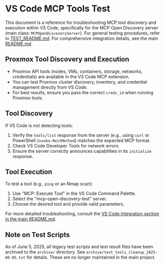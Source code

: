 # VS Code MCP Tools Test

This document is a reference for troubleshooting MCP tool discovery and execution within VS Code, specifically for the MCP Open Discovery server (main class: `MCPOpenDiscoveryServer`). For general testing procedures, refer to [TEST_README.md](./TEST_README.md). For comprehensive integration details, see the main [README.md](../README.md).

## Proxmox Tool Discovery and Execution

- Proxmox API tools (nodes, VMs, containers, storage, networks, credentials) are available in the VS Code MCP extension.
- You can test Proxmox cluster discovery, inventory, and credential management directly from VS Code.
- For best results, ensure you pass the correct `creds_id` when running Proxmox tools.

## Tool Discovery

If VS Code is not detecting tools:

1.  Verify the `tools/list` response from the server (e.g., using `curl` or PowerShell `Invoke-RestMethod`) matches the expected MCP format.
2.  Check VS Code Developer Tools for network errors.
3.  Ensure the server correctly announces capabilities in its `initialize` response.

## Tool Execution

To test a tool (e.g., `ping` or an Nmap scan):

1.  Use "MCP: Execute Tool" in the VS Code Command Palette.
2.  Select the "mcp-open-discovery-test" server.
3.  Choose the desired tool and provide valid parameters.

For more detailed troubleshooting, consult the [VS Code Integration section in the main README.md](../README.md).

## Note on Test Scripts

As of June 5, 2025, all legacy test scripts and test result files have been archived to the `archive/` directory. See `archive/test_tools_cleanup_2025-06-05.txt` for details. These are no longer maintained in the main project.
